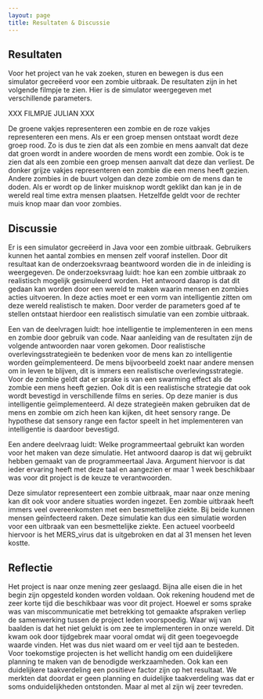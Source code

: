```yaml
---
layout: page
title: Resultaten & Discussie
---
```


## Resultaten

Voor het project van he vak zoeken, sturen en bewegen is dus een simulator gecreëerd voor een zombie uitbraak. De resultaten zijn in het volgende filmpje te zien. Hier is de simulator weergegeven met verschillende parameters.


XXX FILMPJE JULIAN XXX


De groene vakjes representeren een zombie en de roze vakjes representeren een mens. Als er een groep mensen ontstaat wordt deze groep rood. Zo is dus te zien dat als een zombie en mens aanvalt dat deze dat groen wordt in andere woorden de mens wordt een zombie. Ook is te zien dat als een zombie een groep mensen aanvalt dat deze dan verliest. De donker grijze vakjes representeren een zombie die een mens heeft gezien. Andere zombies in de buurt volgen dan deze zombie om de mens dan te doden. Als er wordt op de linker muisknop wordt geklikt dan kan je in de wereld real time extra mensen plaatsen. Hetzelfde geldt voor de rechter muis knop maar dan voor zombies. 


## Discussie

Er is een simulator gecreëerd in Java voor een zombie uitbraak. Gebruikers kunnen het aantal zombies en mensen zelf vooraf instellen. Door dit resultaat kan de onderzoeksvraag beantwoord worden die in de inleiding is weergegeven. De onderzoeksvraag luidt:  hoe kan een zombie uitbraak zo realistisch mogelijk gesimuleerd worden. Het antwoord daarop is dat dit gedaan kan worden door een wereld te maken waarin mensen en zombies acties uitvoeren. In deze acties moet er een vorm van intelligentie zitten om deze wereld realistisch te maken. Door verder de parameters goed af te stellen ontstaat hierdoor een realistisch simulatie van een zombie uitbraak.

Een van de deelvragen luidt: hoe intelligentie te implementeren in een mens en zombie door gebruik van code. Naar aanleiding van de resultaten zijn de volgende antwoorden naar voren gekomen. Door realistische  overlevingsstrategieën te bedenken voor de mens kan zo intelligentie worden geïmplementeerd. De mens bijvoorbeeld zoekt naar andere mensen om in leven te blijven, dit is immers een realistische overlevingsstrategie. Voor de zombie geldt dat er sprake is van een swarming effect als de zombie een mens heeft gezien. Ook dit is een realistische strategie dat ook wordt bevestigd in verschillende films en series. Op deze manier is dus intelligentie geïmplementeerd. Al deze strategieën maken gebruiken dat de mens en zombie om zich heen kan kijken, dit heet sensory range. De hypothese dat sensory range een factor speelt in het implementeren van intelligentie is daardoor bevestigd.  

Een andere deelvraag luidt: Welke programmeertaal gebruikt kan worden voor het maken van deze simulatie. Het antwoord daarop is dat wij gebruikt hebben gemaakt van de programmeertaal Java. Argument hiervoor is dat ieder ervaring heeft met deze taal en aangezien er maar 1 week beschikbaar was voor dit project is de keuze te verantwoorden. 

Deze simulator representeert een zombie uitbraak, maar naar onze mening kan dit ook voor andere situaties worden ingezet. Een zombie uitbraak heeft immers veel overeenkomsten met een besmettelijke ziekte. Bij beide kunnen mensen geïnfecteerd raken.  Deze simulatie kan dus een simulatie worden voor een uitbraak van een besmettelijke ziekte. Een actueel voorbeeld hiervoor is het MERS_virus dat is uitgebroken en dat al 31 mensen het leven kostte.


## Reflectie

Het project is naar onze mening zeer geslaagd. Bijna alle eisen die in het begin zijn opgesteld konden worden voldaan. Ook rekening houdend met de zeer korte tijd die beschikbaar was voor dit project. 
Hoewel er soms sprake was van miscommunicatie met betrekking tot gemaakte afspraken verliep de  samenwerking tussen de project leden voorspoedig. Waar wij van baalden is dat het niet gelukt is om zee te implementeren  in onze wereld. Dit kwam ook door tijdgebrek maar vooral omdat wij dit geen toegevoegde waarde vinden. Het was dus niet waard om er veel tijd aan te besteden. Voor toekomstige projecten is het wellicht handig om een duidelijkere planning te maken van de benodigde werkzaamheden. Ook kan een duidelijkere taakverdeling een positieve factor zijn op het resultaat. We merkten dat doordat er geen planning en duidelijke taakverdeling was dat er soms onduidelijkheden ontstonden. Maar al met al zijn wij zeer tevreden.